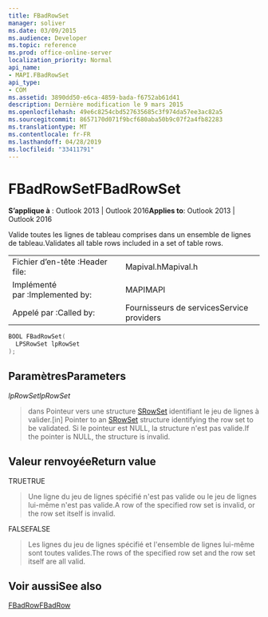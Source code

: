 ```yaml
---
title: FBadRowSet
manager: soliver
ms.date: 03/09/2015
ms.audience: Developer
ms.topic: reference
ms.prod: office-online-server
localization_priority: Normal
api_name:
- MAPI.FBadRowSet
api_type:
- COM
ms.assetid: 3890dd50-e6ca-4859-bada-f6752ab61d41
description: Dernière modification le 9 mars 2015
ms.openlocfilehash: 49e6c8254cbd527635685c3f974da57ee3ac82a5
ms.sourcegitcommit: 8657170d071f9bcf680aba50b9c07f2a4fb82283
ms.translationtype: MT
ms.contentlocale: fr-FR
ms.lasthandoff: 04/28/2019
ms.locfileid: "33411791"
---
```

# <a name="fbadrowset"></a><span data-ttu-id="35d59-103">FBadRowSet</span><span class="sxs-lookup"><span data-stu-id="35d59-103">FBadRowSet</span></span>

  
  
<span data-ttu-id="35d59-104">**S’applique à** : Outlook 2013 | Outlook 2016</span><span class="sxs-lookup"><span data-stu-id="35d59-104">**Applies to**: Outlook 2013 | Outlook 2016</span></span> 
  
<span data-ttu-id="35d59-105">Valide toutes les lignes de tableau comprises dans un ensemble de lignes de tableau.</span><span class="sxs-lookup"><span data-stu-id="35d59-105">Validates all table rows included in a set of table rows.</span></span>
  
|||
|:-----|:-----|
|<span data-ttu-id="35d59-106">Fichier d’en-tête :</span><span class="sxs-lookup"><span data-stu-id="35d59-106">Header file:</span></span>  <br/> |<span data-ttu-id="35d59-107">Mapival.h</span><span class="sxs-lookup"><span data-stu-id="35d59-107">Mapival.h</span></span>  <br/> |
|<span data-ttu-id="35d59-108">Implémenté par :</span><span class="sxs-lookup"><span data-stu-id="35d59-108">Implemented by:</span></span>  <br/> |<span data-ttu-id="35d59-109">MAPI</span><span class="sxs-lookup"><span data-stu-id="35d59-109">MAPI</span></span>  <br/> |
|<span data-ttu-id="35d59-110">Appelé par :</span><span class="sxs-lookup"><span data-stu-id="35d59-110">Called by:</span></span>  <br/> |<span data-ttu-id="35d59-111">Fournisseurs de services</span><span class="sxs-lookup"><span data-stu-id="35d59-111">Service providers</span></span>  <br/> |
   
```cpp
BOOL FBadRowSet(
  LPSRowSet lpRowSet
);
```

## <a name="parameters"></a><span data-ttu-id="35d59-112">Paramètres</span><span class="sxs-lookup"><span data-stu-id="35d59-112">Parameters</span></span>

 <span data-ttu-id="35d59-113">_lpRowSet_</span><span class="sxs-lookup"><span data-stu-id="35d59-113">_lpRowSet_</span></span>
  
> <span data-ttu-id="35d59-114">dans Pointeur vers une structure [SRowSet](srowset.md) identifiant le jeu de lignes à valider.</span><span class="sxs-lookup"><span data-stu-id="35d59-114">[in] Pointer to an [SRowSet](srowset.md) structure identifying the row set to be validated.</span></span> <span data-ttu-id="35d59-115">Si le pointeur est NULL, la structure n'est pas valide.</span><span class="sxs-lookup"><span data-stu-id="35d59-115">If the pointer is NULL, the structure is invalid.</span></span> 
    
## <a name="return-value"></a><span data-ttu-id="35d59-116">Valeur renvoyée</span><span class="sxs-lookup"><span data-stu-id="35d59-116">Return value</span></span>

<span data-ttu-id="35d59-117">TRUE</span><span class="sxs-lookup"><span data-stu-id="35d59-117">TRUE</span></span> 
  
> <span data-ttu-id="35d59-118">Une ligne du jeu de lignes spécifié n'est pas valide ou le jeu de lignes lui-même n'est pas valide.</span><span class="sxs-lookup"><span data-stu-id="35d59-118">A row of the specified row set is invalid, or the row set itself is invalid.</span></span> 
    
<span data-ttu-id="35d59-119">FALSE</span><span class="sxs-lookup"><span data-stu-id="35d59-119">FALSE</span></span> 
  
> <span data-ttu-id="35d59-120">Les lignes du jeu de lignes spécifié et l'ensemble de lignes lui-même sont toutes valides.</span><span class="sxs-lookup"><span data-stu-id="35d59-120">The rows of the specified row set and the row set itself are all valid.</span></span>
    
## <a name="see-also"></a><span data-ttu-id="35d59-121">Voir aussi</span><span class="sxs-lookup"><span data-stu-id="35d59-121">See also</span></span>



[<span data-ttu-id="35d59-122">FBadRow</span><span class="sxs-lookup"><span data-stu-id="35d59-122">FBadRow</span></span>](fbadrow.md)

